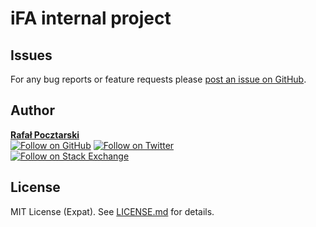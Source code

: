 iFA internal project
=

Issues
-
For any bug reports or feature requests please
[post an issue on GitHub][issues-url].

Author
-
[**Rafał Pocztarski**](https://pocztarski.com/)
<br/>
[![Follow on GitHub][github-follow-img]][github-follow-url]
[![Follow on Twitter][twitter-follow-img]][twitter-follow-url]
<br/>
[![Follow on Stack Exchange][stackexchange-img]][stackoverflow-url]

License
-
MIT License (Expat). See [LICENSE.md](LICENSE.md) for details.

[github-url]: https://github.com/rsp/ifa
[readme-url]: https://github.com/rsp/ifa#readme
[issues-url]: https://github.com/rsp/ifa/issues
[license-url]: https://github.com/rsp/ifa/blob/master/LICENSE.md
[travis-url]: https://travis-ci.org/rsp/ifa
[travis-img]: https://travis-ci.org/rsp/ifa.svg?branch=master
[snyk-url]: https://snyk.io/test/github/rsp/ifa
[snyk-img]: https://snyk.io/test/github/rsp/ifa/badge.svg
[david-url]: https://david-dm.org/rsp/ifa
[david-img]: https://david-dm.org/rsp/ifa/status.svg
[install-img]: https://nodei.co/npm/caught.png?compact=true
[downloads-img]: https://img.shields.io/npm/dt/caught.svg
[license-img]: https://img.shields.io/npm/l/caught.svg
[stats-url]: http://npm-stat.com/charts.html?package=caught
[github-follow-url]: https://github.com/rsp
[github-follow-img]: https://img.shields.io/github/followers/rsp.svg?style=social&logo=github&label=Follow
[twitter-follow-url]: https://twitter.com/intent/follow?screen_name=pocztarski
[twitter-follow-img]: https://img.shields.io/twitter/follow/pocztarski.svg?style=social&logo=twitter&label=Follow
[stackoverflow-url]: https://stackoverflow.com/users/613198/rsp
[stackexchange-url]: https://stackexchange.com/users/303952/rsp
[stackexchange-img]: https://stackexchange.com/users/flair/303952.png
